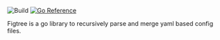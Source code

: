 ![Build](https://github.com/coryb/figtree/actions/workflows/build.yml/badge.svg)
[![Go Reference](https://pkg.go.dev/badge/github.com/coryb/figtree.svg)](https://pkg.go.dev/github.com/coryb/figtree)

Figtree is a go library to recursively parse and merge yaml based config files.